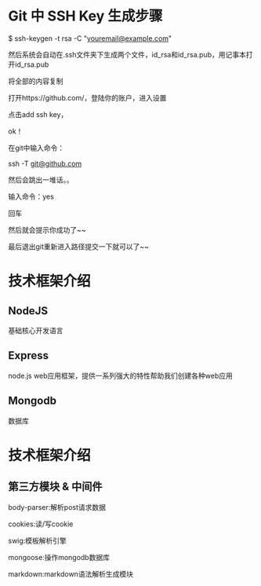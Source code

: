 # Git 中 SSH Key 生成步骤
$ ssh-keygen -t rsa -C "youremail@example.com"

然后系统会自动在.ssh文件夹下生成两个文件，id_rsa和id_rsa.pub，用记事本打开id_rsa.pub

将全部的内容复制

打开https://github.com/，登陆你的账户，进入设置

点击add ssh key，

ok！

在git中输入命令：

ssh -T git@github.com

然后会跳出一堆话。。

输入命令：yes

回车

然后就会提示你成功了~~

最后退出git重新进入路径提交一下就可以了~~


# 技术框架介绍

## NodeJS

基础核心开发语言

## Express

node.js web应用框架，提供一系列强大的特性帮助我们创建各种web应用

## Mongodb

数据库

# 技术框架介绍

## 第三方模块 & 中间件

body-parser:解析post请求数据

cookies:读/写cookie

swig:模板解析引擎

mongoose:操作mongodb数据库

markdown:markdown语法解析生成模块
